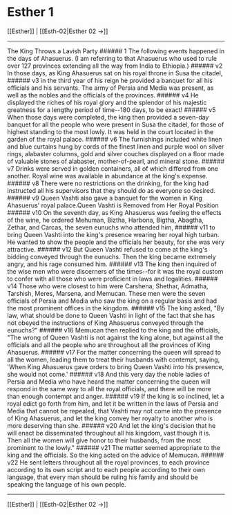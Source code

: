 # Esther 1

[[Esther]] | [[Esth-02|Esther 02 →]]
***

The King Throws a Lavish Party ###### 1 The following events happened in the days of Ahasuerus. (I am referring to that Ahasuerus who used to rule over 127 provinces extending all the way from India to Ethiopia.) ###### v2 In those days, as King Ahasuerus sat on his royal throne in Susa the citadel, ###### v3 in the third year of his reign he provided a banquet for all his officials and his servants. The army of Persia and Media was present, as well as the nobles and the officials of the provinces. ###### v4 He displayed the riches of his royal glory and the splendor of his majestic greatness for a lengthy period of time--180 days, to be exact! ###### v5 When those days were completed, the king then provided a seven-day banquet for all the people who were present in Susa the citadel, for those of highest standing to the most lowly. It was held in the court located in the garden of the royal palace. ###### v6 The furnishings included white linen and blue curtains hung by cords of the finest linen and purple wool on silver rings, alabaster columns, gold and silver couches displayed on a floor made of valuable stones of alabaster, mother-of-pearl, and mineral stone. ###### v7 Drinks were served in golden containers, all of which differed from one another. Royal wine was available in abundance at the king's expense. ###### v8 There were no restrictions on the drinking, for the king had instructed all his supervisors that they should do as everyone so desired. ###### v9 Queen Vashti also gave a banquet for the women in King Ahasuerus' royal palace.Queen Vashti is Removed from Her Royal Position ###### v10 On the seventh day, as King Ahasuerus was feeling the effects of the wine, he ordered Mehuman, Biztha, Harbona, Bigtha, Abagtha, Zethar, and Carcas, the seven eunuchs who attended him, ###### v11 to bring Queen Vashti into the king's presence wearing her royal high turban. He wanted to show the people and the officials her beauty, for she was very attractive. ###### v12 But Queen Vashti refused to come at the king's bidding conveyed through the eunuchs. Then the king became extremely angry, and his rage consumed him. ###### v13 The king then inquired of the wise men who were discerners of the times--for it was the royal custom to confer with all those who were proficient in laws and legalities. ###### v14 Those who were closest to him were Carshena, Shethar, Admatha, Tarshish, Meres, Marsena, and Memucan. These men were the seven officials of Persia and Media who saw the king on a regular basis and had the most prominent offices in the kingdom. ###### v15 The king asked, "By law, what should be done to Queen Vashti in light of the fact that she has not obeyed the instructions of King Ahasuerus conveyed through the eunuchs?" ###### v16 Memucan then replied to the king and the officials, "The wrong of Queen Vashti is not against the king alone, but against all the officials and all the people who are throughout all the provinces of King Ahasuerus. ###### v17 For the matter concerning the queen will spread to all the women, leading them to treat their husbands with contempt, saying, 'When King Ahasuerus gave orders to bring Queen Vashti into his presence, she would not come.' ###### v18 And this very day the noble ladies of Persia and Media who have heard the matter concerning the queen will respond in the same way to all the royal officials, and there will be more than enough contempt and anger. ###### v19 If the king is so inclined, let a royal edict go forth from him, and let it be written in the laws of Persia and Media that cannot be repealed, that Vashti may not come into the presence of King Ahasuerus, and let the king convey her royalty to another who is more deserving than she. ###### v20 And let the king's decision that he will enact be disseminated throughout all his kingdom, vast though it is. Then all the women will give honor to their husbands, from the most prominent to the lowly." ###### v21 The matter seemed appropriate to the king and the officials. So the king acted on the advice of Memucan. ###### v22 He sent letters throughout all the royal provinces, to each province according to its own script and to each people according to their own language, that every man should be ruling his family and should be speaking the language of his own people.

***
[[Esther]] | [[Esth-02|Esther 02 →]]
